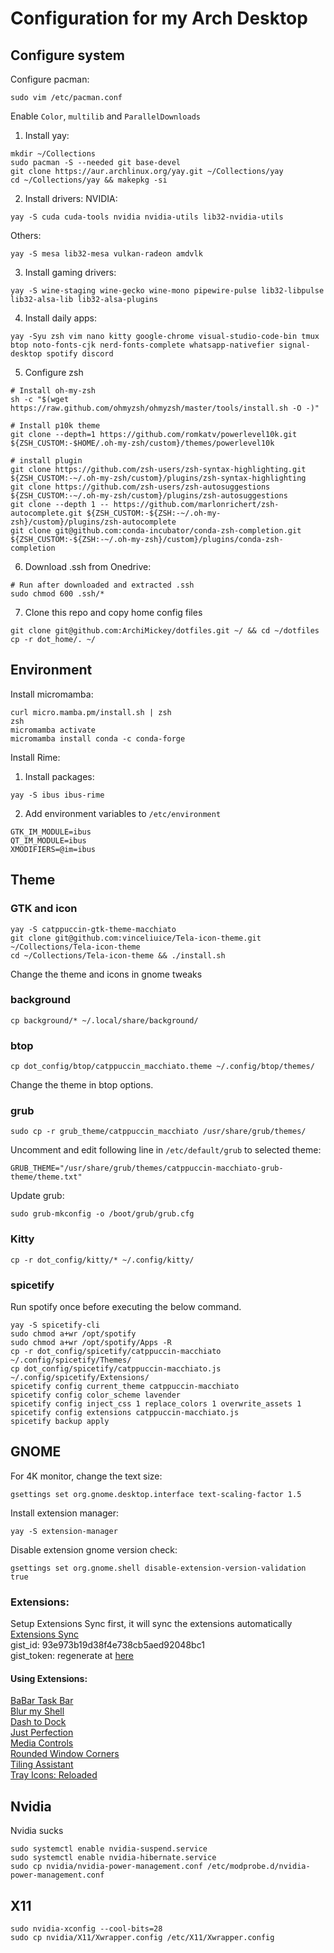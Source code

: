 # Configuration for my Arch Desktop
## Configure system
Configure pacman:
```
sudo vim /etc/pacman.conf
```
Enable `Color`, `multilib` and `ParallelDownloads`
1. Install yay:
```
mkdir ~/Collections
sudo pacman -S --needed git base-devel
git clone https://aur.archlinux.org/yay.git ~/Collections/yay
cd ~/Collections/yay && makepkg -si
```
2. Install drivers:
NVIDIA:
```
yay -S cuda cuda-tools nvidia nvidia-utils lib32-nvidia-utils
```
Others:
```
yay -S mesa lib32-mesa vulkan-radeon amdvlk
```
3. Install gaming drivers:
```
yay -S wine-staging wine-gecko wine-mono pipewire-pulse lib32-libpulse lib32-alsa-lib lib32-alsa-plugins
```
4. Install daily apps:
```
yay -Syu zsh vim nano kitty google-chrome visual-studio-code-bin tmux btop noto-fonts-cjk nerd-fonts-complete whatsapp-nativefier signal-desktop spotify discord
```

5. Configure zsh
```
# Install oh-my-zsh
sh -c "$(wget https://raw.github.com/ohmyzsh/ohmyzsh/master/tools/install.sh -O -)"
```
```
# Install p10k theme
git clone --depth=1 https://github.com/romkatv/powerlevel10k.git ${ZSH_CUSTOM:-$HOME/.oh-my-zsh/custom}/themes/powerlevel10k

# install plugin
git clone https://github.com/zsh-users/zsh-syntax-highlighting.git ${ZSH_CUSTOM:-~/.oh-my-zsh/custom}/plugins/zsh-syntax-highlighting
git clone https://github.com/zsh-users/zsh-autosuggestions ${ZSH_CUSTOM:-~/.oh-my-zsh/custom}/plugins/zsh-autosuggestions
git clone --depth 1 -- https://github.com/marlonrichert/zsh-autocomplete.git ${ZSH_CUSTOM:-${ZSH:-~/.oh-my-zsh}/custom}/plugins/zsh-autocomplete
git clone git@github.com:conda-incubator/conda-zsh-completion.git ${ZSH_CUSTOM:-${ZSH:-~/.oh-my-zsh}/custom}/plugins/conda-zsh-completion
```

6. Download .ssh from Onedrive:
```
# Run after downloaded and extracted .ssh
sudo chmod 600 .ssh/*
```

7. Clone this repo and copy home config files
```
git clone git@github.com:ArchiMickey/dotfiles.git ~/ && cd ~/dotfiles
cp -r dot_home/. ~/
```

## Environment
Install micromamba:
```
curl micro.mamba.pm/install.sh | zsh
zsh
micromamba activate
micromamba install conda -c conda-forge
```

Install Rime:
1. Install packages:
```
yay -S ibus ibus-rime
```
2. Add environment variables to `/etc/environment`
```
GTK_IM_MODULE=ibus
QT_IM_MODULE=ibus
XMODIFIERS=@im=ibus
```


## Theme
### GTK and icon
```
yay -S catppuccin-gtk-theme-macchiato
git clone git@github.com:vinceliuice/Tela-icon-theme.git ~/Collections/Tela-icon-theme
cd ~/Collections/Tela-icon-theme && ./install.sh
```
Change the theme and icons in gnome tweaks
### background
```
cp background/* ~/.local/share/background/
```
### btop
```
cp dot_config/btop/catppuccin_macchiato.theme ~/.config/btop/themes/
```
Change the theme in btop options.
### grub
```
sudo cp -r grub_theme/catppuccin_macchiato /usr/share/grub/themes/
```
Uncomment and edit following line in `/etc/default/grub` to selected theme:
```
GRUB_THEME="/usr/share/grub/themes/catppuccin-macchiato-grub-theme/theme.txt"
```
Update grub:
```
sudo grub-mkconfig -o /boot/grub/grub.cfg
```
### Kitty
```
cp -r dot_config/kitty/* ~/.config/kitty/
```
### spicetify
Run spotify once before executing the below command.
```
yay -S spicetify-cli
sudo chmod a+wr /opt/spotify
sudo chmod a+wr /opt/spotify/Apps -R
cp -r dot_config/spicetify/catppuccin-macchiato ~/.config/spicetify/Themes/
cp dot_config/spicetify/catppuccin-macchiato.js ~/.config/spicetify/Extensions/
spicetify config current_theme catppuccin-macchiato
spicetify config color_scheme lavender
spicetify config inject_css 1 replace_colors 1 overwrite_assets 1
spicetify config extensions catppuccin-macchiato.js
spicetify backup apply
```

## GNOME
For 4K monitor, change the text size:
```
gsettings set org.gnome.desktop.interface text-scaling-factor 1.5
```
Install extension manager:
```
yay -S extension-manager
```
Disable extension gnome version check:
```
gsettings set org.gnome.shell disable-extension-version-validation true
```
### Extensions:
Setup Extensions Sync first, it will sync the extensions automatically\
[Extensions Sync](https://extensions.gnome.org/extension/1486/extensions-sync/)\
gist_id: 93e973b19d38f4e738cb5aed92048bc1 \
gist_token: regenerate at [here](https://github.com/settings/tokens/1032391511)

#### Using Extensions:
[BaBar Task Bar](https://extensions.gnome.org/extension/4000/babar/) \
[Blur my Shell](https://extensions.gnome.org/extension/3193/blur-my-shell/) \
[Dash to Dock](https://extensions.gnome.org/extension/307/dash-to-dock/) \
[Just Perfection](https://extensions.gnome.org/extension/3843/just-perfection/) \
[Media Controls](https://extensions.gnome.org/extension/4470/media-controls/) \
[Rounded Window Corners](https://extensions.gnome.org/extension/5237/rounded-window-corners/) \
[Tiling Assistant](https://extensions.gnome.org/extension/3733/tiling-assistant/) \
[Tray Icons: Reloaded](https://extensions.gnome.org/extension/2890/tray-icons-reloaded/)

## Nvidia
Nvidia sucks
```
sudo systemctl enable nvidia-suspend.service
sudo systemctl enable nvidia-hibernate.service
sudo cp nvidia/nvidia-power-management.conf /etc/modprobe.d/nvidia-power-management.conf
```

## X11
```
sudo nvidia-xconfig --cool-bits=28
sudo cp nvidia/X11/Xwrapper.config /etc/X11/Xwrapper.config
```
